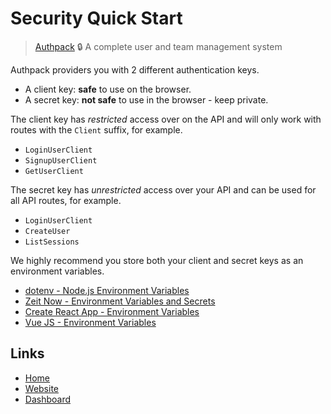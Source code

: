 # Security Quick Start

> [Authpack](https://authpack.io) 🔒 A complete user and team management system

Authpack providers you with 2 different authentication keys.

- A client key: **safe** to use on the browser.
- A secret key: **not safe** to use in the browser - keep private.

The client key has *restricted* access over on the API and will only work with routes with the `Client` suffix, for example.

- `LoginUserClient`
- `SignupUserClient`
- `GetUserClient`

The secret key has *unrestricted* access over your API and can be used for all API routes, for example.

- `LoginUserClient`
- `CreateUser`
- `ListSessions`

We highly recommend you store both your client and secret keys as an environment variables.

- [dotenv - Node.js Environment Variables](https://www.npmjs.com/package/dotenv)
- [Zeit Now - Environment Variables and Secrets](https://zeit.co/docs/v2/environment-variables-and-secrets)
- [Create React App - Environment Variables](https://create-react-app.dev/docs/adding-custom-environment-variables/)
- [Vue JS - Environment Variables](https://cli.vuejs.org/guide/mode-and-env.html)

## Links

- [Home](https://github.com/jackrobertscott/authpack)
- [Website](https://authpack.io)
- [Dashboard](https://v1.authpack.io)